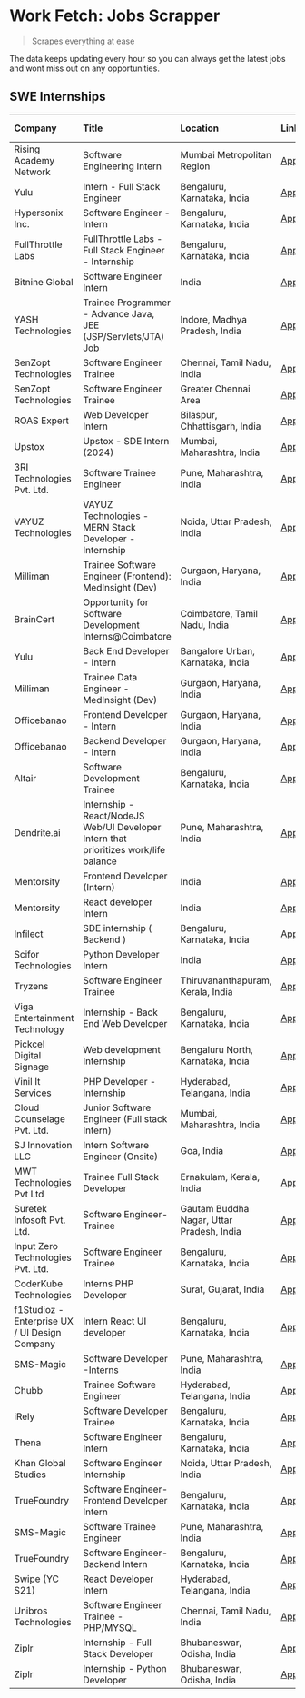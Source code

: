 # Work Fetch: Jobs Scrapper
> Scrapes everything at ease

The data keeps updating every hour so you can always get the latest jobs and wont miss out on any opportunities.

## SWE Internships
<!--START_SECTION:workfetch-->
| Company                                       | Title                                                                                | Location                                  | Link                                                                                                                                                                                                                                                                                                          | Date Posted   |
|:----------------------------------------------|:-------------------------------------------------------------------------------------|:------------------------------------------|:--------------------------------------------------------------------------------------------------------------------------------------------------------------------------------------------------------------------------------------------------------------------------------------------------------------|:--------------|
| Rising Academy Network                        | Software Engineering Intern                                                          | Mumbai Metropolitan Region                | [Apply](https://in.linkedin.com/jobs/view/software-engineering-intern-at-rising-academy-network-3834483444?position=43&pageNum=0&refId=AB%2BcbfDC%2FDQWa7DAT3%2BkPA%3D%3D&trackingId=vANQ4R7RytuYGKWJ2GctLw%3D%3D&trk=public_jobs_jserp-result_search-card)                                                   | 2024-02-19    |
| Yulu                                          | Intern - Full Stack Engineer                                                         | Bengaluru, Karnataka, India               | [Apply](https://in.linkedin.com/jobs/view/intern-full-stack-engineer-at-yulu-3834466595?position=49&pageNum=0&refId=AB%2BcbfDC%2FDQWa7DAT3%2BkPA%3D%3D&trackingId=g1YJq%2BF3jr1VzYa5lggbzg%3D%3D&trk=public_jobs_jserp-result_search-card)                                                                    | 2024-02-19    |
| Hypersonix Inc.                               | Software Engineer - Intern                                                           | Bengaluru, Karnataka, India               | [Apply](https://in.linkedin.com/jobs/view/software-engineer-intern-at-hypersonix-inc-3833055982?position=2&pageNum=0&refId=AB%2BcbfDC%2FDQWa7DAT3%2BkPA%3D%3D&trackingId=3JyaSe48oHL9YMDzRzZ%2Fkw%3D%3D&trk=public_jobs_jserp-result_search-card)                                                             | 2024-02-18    |
| FullThrottle Labs                             | FullThrottle Labs - Full Stack Engineer - Internship                                 | Bengaluru, Karnataka, India               | [Apply](https://in.linkedin.com/jobs/view/fullthrottle-labs-full-stack-engineer-internship-at-fullthrottle-labs-3829636016?position=53&pageNum=0&refId=AB%2BcbfDC%2FDQWa7DAT3%2BkPA%3D%3D&trackingId=SU4MmctspgQIvAp%2F5We9Bg%3D%3D&trk=public_jobs_jserp-result_search-card)                                 | 2024-02-17    |
| Bitnine Global                                | Software Engineer Intern                                                             | India                                     | [Apply](https://in.linkedin.com/jobs/view/software-engineer-intern-at-bitnine-global-3828521409?position=4&pageNum=0&refId=AB%2BcbfDC%2FDQWa7DAT3%2BkPA%3D%3D&trackingId=tLX0Z627bY38j4Nz%2BBZsAA%3D%3D&trk=public_jobs_jserp-result_search-card)                                                             | 2024-02-16    |
| YASH Technologies                             | Trainee Programmer - Advance Java, JEE (JSP/Servlets/JTA) Job                        | Indore, Madhya Pradesh, India             | [Apply](https://in.linkedin.com/jobs/view/trainee-programmer-advance-java-jee-jsp-servlets-jta-job-at-yash-technologies-3811759183?position=41&pageNum=0&refId=AB%2BcbfDC%2FDQWa7DAT3%2BkPA%3D%3D&trackingId=Vaa88Th1CorRQ9%2BqNLotpg%3D%3D&trk=public_jobs_jserp-result_search-card)                         | 2024-02-13    |
| SenZopt Technologies                          | Software Engineer Trainee                                                            | Chennai, Tamil Nadu, India                | [Apply](https://in.linkedin.com/jobs/view/software-engineer-trainee-at-senzopt-technologies-3827686880?position=8&pageNum=0&refId=AB%2BcbfDC%2FDQWa7DAT3%2BkPA%3D%3D&trackingId=huZM1W4v4NjuNjAeQ8oRdA%3D%3D&trk=public_jobs_jserp-result_search-card)                                                        | 2024-02-12    |
| SenZopt Technologies                          | Software Engineer Trainee                                                            | Greater Chennai Area                      | [Apply](https://in.linkedin.com/jobs/view/software-engineer-trainee-at-senzopt-technologies-3827688781?position=11&pageNum=0&refId=AB%2BcbfDC%2FDQWa7DAT3%2BkPA%3D%3D&trackingId=na4%2FEhHjNi0Jal68pUNHzw%3D%3D&trk=public_jobs_jserp-result_search-card)                                                     | 2024-02-12    |
| ROAS Expert                                   | Web Developer Intern                                                                 | Bilaspur, Chhattisgarh, India             | [Apply](https://in.linkedin.com/jobs/view/web-developer-intern-at-roas-expert-3828189292?position=13&pageNum=0&refId=AB%2BcbfDC%2FDQWa7DAT3%2BkPA%3D%3D&trackingId=J89OlHIWpsDQgMueMCWHFw%3D%3D&trk=public_jobs_jserp-result_search-card)                                                                     | 2024-02-12    |
| Upstox                                        | Upstox - SDE Intern (2024)                                                           | Mumbai, Maharashtra, India                | [Apply](https://in.linkedin.com/jobs/view/upstox-sde-intern-2024-at-upstox-3826556183?position=23&pageNum=0&refId=AB%2BcbfDC%2FDQWa7DAT3%2BkPA%3D%3D&trackingId=nnVZmpEt8IU%2B9QwSGD0srg%3D%3D&trk=public_jobs_jserp-result_search-card)                                                                      | 2024-02-10    |
| 3RI Technologies Pvt. Ltd.                    | Software Trainee Engineer                                                            | Pune, Maharashtra, India                  | [Apply](https://in.linkedin.com/jobs/view/software-trainee-engineer-at-3ri-technologies-pvt-ltd-3826557054?position=37&pageNum=0&refId=AB%2BcbfDC%2FDQWa7DAT3%2BkPA%3D%3D&trackingId=eGFtxCqNNy%2Bixwmlg006kQ%3D%3D&trk=public_jobs_jserp-result_search-card)                                                 | 2024-02-10    |
| VAYUZ Technologies                            | VAYUZ Technologies - MERN Stack Developer - Internship                               | Noida, Uttar Pradesh, India               | [Apply](https://in.linkedin.com/jobs/view/vayuz-technologies-mern-stack-developer-internship-at-vayuz-technologies-3822619356?position=42&pageNum=0&refId=AB%2BcbfDC%2FDQWa7DAT3%2BkPA%3D%3D&trackingId=O9s3p%2FZ3QP7hfx1L34%2BYyA%3D%3D&trk=public_jobs_jserp-result_search-card)                            | 2024-02-10    |
| Milliman                                      | Trainee Software Engineer (Frontend): MedInsight (Dev)                               | Gurgaon, Haryana, India                   | [Apply](https://in.linkedin.com/jobs/view/trainee-software-engineer-frontend-medinsight-dev-at-milliman-3792874280?position=6&pageNum=0&refId=AB%2BcbfDC%2FDQWa7DAT3%2BkPA%3D%3D&trackingId=en4xPlVM0IjXfpHKdiIfOw%3D%3D&trk=public_jobs_jserp-result_search-card)                                            | 2024-02-09    |
| BrainCert                                     | Opportunity for Software Development Interns@Coimbatore                              | Coimbatore, Tamil Nadu, India             | [Apply](https://in.linkedin.com/jobs/view/opportunity-for-software-development-interns%40coimbatore-at-braincert-3826095058?position=57&pageNum=0&refId=AB%2BcbfDC%2FDQWa7DAT3%2BkPA%3D%3D&trackingId=ZEEQQndVnl7OSidd0WPtJA%3D%3D&trk=public_jobs_jserp-result_search-card)                                  | 2024-02-09    |
| Yulu                                          | Back End Developer - Intern                                                          | Bangalore Urban, Karnataka, India         | [Apply](https://in.linkedin.com/jobs/view/back-end-developer-intern-at-yulu-3821682220?position=16&pageNum=0&refId=AB%2BcbfDC%2FDQWa7DAT3%2BkPA%3D%3D&trackingId=DlX%2BTzdxGaUdsWnjCkfA%2FA%3D%3D&trk=public_jobs_jserp-result_search-card)                                                                   | 2024-02-04    |
| Milliman                                      | Trainee Data Engineer - MedInsight (Dev)                                             | Gurgaon, Haryana, India                   | [Apply](https://in.linkedin.com/jobs/view/trainee-data-engineer-medinsight-dev-at-milliman-3789275187?position=54&pageNum=0&refId=AB%2BcbfDC%2FDQWa7DAT3%2BkPA%3D%3D&trackingId=FIWq4Ml6G%2BQmK4V2lKCC%2BA%3D%3D&trk=public_jobs_jserp-result_search-card)                                                    | 2024-02-01    |
| Officebanao                                   | Frontend Developer - Intern                                                          | Gurgaon, Haryana, India                   | [Apply](https://in.linkedin.com/jobs/view/frontend-developer-intern-at-officebanao-3822614063?position=10&pageNum=0&refId=AB%2BcbfDC%2FDQWa7DAT3%2BkPA%3D%3D&trackingId=fFE%2FG5Z%2FkDPwf5xeug%2F6bg%3D%3D&trk=public_jobs_jserp-result_search-card)                                                          | 2024-01-31    |
| Officebanao                                   | Backend Developer - Intern                                                           | Gurgaon, Haryana, India                   | [Apply](https://in.linkedin.com/jobs/view/backend-developer-intern-at-officebanao-3814263731?position=24&pageNum=0&refId=AB%2BcbfDC%2FDQWa7DAT3%2BkPA%3D%3D&trackingId=a0wy0IUOY8VRkK2MpZtQZw%3D%3D&trk=public_jobs_jserp-result_search-card)                                                                 | 2024-01-31    |
| Altair                                        | Software Development Trainee                                                         | Bengaluru, Karnataka, India               | [Apply](https://in.linkedin.com/jobs/view/software-development-trainee-at-altair-3817606202?position=26&pageNum=0&refId=AB%2BcbfDC%2FDQWa7DAT3%2BkPA%3D%3D&trackingId=h2OBJY8YELWMxhLsuAABCw%3D%3D&trk=public_jobs_jserp-result_search-card)                                                                  | 2024-01-31    |
| Dendrite.ai                                   | Internship - React/NodeJS Web/UI Developer Intern that prioritizes work/life balance | Pune, Maharashtra, India                  | [Apply](https://in.linkedin.com/jobs/view/internship-react-nodejs-web-ui-developer-intern-that-prioritizes-work-life-balance-at-dendrite-ai-3818948068?position=32&pageNum=0&refId=AB%2BcbfDC%2FDQWa7DAT3%2BkPA%3D%3D&trackingId=wTBQ%2FzNWIt2g%2BpTmT%2BkgzQ%3D%3D&trk=public_jobs_jserp-result_search-card) | 2024-01-31    |
| Mentorsity                                    | Frontend Developer (Intern)                                                          | India                                     | [Apply](https://in.linkedin.com/jobs/view/frontend-developer-intern-at-mentorsity-3820303627?position=34&pageNum=0&refId=AB%2BcbfDC%2FDQWa7DAT3%2BkPA%3D%3D&trackingId=PE1MPV8DWg6CjyWsLLe%2FZA%3D%3D&trk=public_jobs_jserp-result_search-card)                                                               | 2024-01-31    |
| Mentorsity                                    | React developer Intern                                                               | India                                     | [Apply](https://in.linkedin.com/jobs/view/react-developer-intern-at-mentorsity-3820308129?position=50&pageNum=0&refId=AB%2BcbfDC%2FDQWa7DAT3%2BkPA%3D%3D&trackingId=mtNqBcgbqb4%2FA8e6oy%2Bvfw%3D%3D&trk=public_jobs_jserp-result_search-card)                                                                | 2024-01-31    |
| Infilect                                      | SDE internship ( Backend )                                                           | Bengaluru, Karnataka, India               | [Apply](https://in.linkedin.com/jobs/view/sde-internship-backend-at-infilect-3815120558?position=28&pageNum=0&refId=AB%2BcbfDC%2FDQWa7DAT3%2BkPA%3D%3D&trackingId=xeY45prWabGQKpktilwKug%3D%3D&trk=public_jobs_jserp-result_search-card)                                                                      | 2024-01-25    |
| Scifor Technologies                           | Python Developer Intern                                                              | India                                     | [Apply](https://in.linkedin.com/jobs/view/python-developer-intern-at-scifor-technologies-3811416373?position=44&pageNum=0&refId=AB%2BcbfDC%2FDQWa7DAT3%2BkPA%3D%3D&trackingId=H3vTImPINTwtX71EhuJBHg%3D%3D&trk=public_jobs_jserp-result_search-card)                                                          | 2024-01-22    |
| Tryzens                                       | Software Engineer Trainee                                                            | Thiruvananthapuram, Kerala, India         | [Apply](https://in.linkedin.com/jobs/view/software-engineer-trainee-at-tryzens-3809363491?position=19&pageNum=0&refId=AB%2BcbfDC%2FDQWa7DAT3%2BkPA%3D%3D&trackingId=ndof9ZtFLasYIkqlJkpG5A%3D%3D&trk=public_jobs_jserp-result_search-card)                                                                    | 2024-01-18    |
| Viga Entertainment Technology                 | Internship - Back End Web Developer                                                  | Bengaluru, Karnataka, India               | [Apply](https://in.linkedin.com/jobs/view/internship-back-end-web-developer-at-viga-entertainment-technology-3817712040?position=58&pageNum=0&refId=AB%2BcbfDC%2FDQWa7DAT3%2BkPA%3D%3D&trackingId=Yd5YrxyRUb3go78CUf1d%2BQ%3D%3D&trk=public_jobs_jserp-result_search-card)                                    | 2024-01-17    |
| Pickcel Digital Signage                       | Web development Internship                                                           | Bengaluru North, Karnataka, India         | [Apply](https://in.linkedin.com/jobs/view/web-development-internship-at-pickcel-digital-signage-3826062393?position=55&pageNum=0&refId=AB%2BcbfDC%2FDQWa7DAT3%2BkPA%3D%3D&trackingId=2YBMPS1fTkVSQwXKhuk7Gg%3D%3D&trk=public_jobs_jserp-result_search-card)                                                   | 2024-01-15    |
| Vinil It Services                             | PHP Developer - Internship                                                           | Hyderabad, Telangana, India               | [Apply](https://in.linkedin.com/jobs/view/php-developer-internship-at-vinil-it-services-3802010061?position=59&pageNum=0&refId=AB%2BcbfDC%2FDQWa7DAT3%2BkPA%3D%3D&trackingId=C1v3fr1IeY%2BSP4zQS2TSQA%3D%3D&trk=public_jobs_jserp-result_search-card)                                                         | 2024-01-14    |
| Cloud Counselage Pvt. Ltd.                    | Junior Software Engineer (Full stack Intern)                                         | Mumbai, Maharashtra, India                | [Apply](https://in.linkedin.com/jobs/view/junior-software-engineer-full-stack-intern-at-cloud-counselage-pvt-ltd-3803132814?position=25&pageNum=0&refId=AB%2BcbfDC%2FDQWa7DAT3%2BkPA%3D%3D&trackingId=iN63RD%2FBPg46vNNuM207yg%3D%3D&trk=public_jobs_jserp-result_search-card)                                | 2024-01-11    |
| SJ Innovation LLC                             | Intern Software Engineer (Onsite)                                                    | Goa, India                                | [Apply](https://in.linkedin.com/jobs/view/intern-software-engineer-onsite-at-sj-innovation-llc-3799959011?position=36&pageNum=0&refId=AB%2BcbfDC%2FDQWa7DAT3%2BkPA%3D%3D&trackingId=jLndUmmaR1aFdmuZPzcfrQ%3D%3D&trk=public_jobs_jserp-result_search-card)                                                    | 2024-01-11    |
| MWT Technologies Pvt Ltd                      | Trainee Full Stack Developer                                                         | Ernakulam, Kerala, India                  | [Apply](https://in.linkedin.com/jobs/view/trainee-full-stack-developer-at-mwt-technologies-pvt-ltd-3800921715?position=5&pageNum=0&refId=AB%2BcbfDC%2FDQWa7DAT3%2BkPA%3D%3D&trackingId=8zfz6xQyfa1KxP%2BeirUK%2Fg%3D%3D&trk=public_jobs_jserp-result_search-card)                                             | 2024-01-09    |
| Suretek Infosoft Pvt. Ltd.                    | Software Engineer-Trainee                                                            | Gautam Buddha Nagar, Uttar Pradesh, India | [Apply](https://in.linkedin.com/jobs/view/software-engineer-trainee-at-suretek-infosoft-pvt-ltd-3800934643?position=21&pageNum=0&refId=AB%2BcbfDC%2FDQWa7DAT3%2BkPA%3D%3D&trackingId=EC9L2YSO1QBbSU%2BPEMGH7A%3D%3D&trk=public_jobs_jserp-result_search-card)                                                 | 2024-01-09    |
| Input Zero Technologies Pvt. Ltd.             | Software Engineer Trainee                                                            | Bengaluru, Karnataka, India               | [Apply](https://in.linkedin.com/jobs/view/software-engineer-trainee-at-input-zero-technologies-pvt-ltd-3800927643?position=30&pageNum=0&refId=AB%2BcbfDC%2FDQWa7DAT3%2BkPA%3D%3D&trackingId=1co7hCeBkTeEEH01t7moWA%3D%3D&trk=public_jobs_jserp-result_search-card)                                            | 2024-01-09    |
| CoderKube Technologies                        | Interns PHP Developer                                                                | Surat, Gujarat, India                     | [Apply](https://in.linkedin.com/jobs/view/interns-php-developer-at-coderkube-technologies-3800923432?position=47&pageNum=0&refId=AB%2BcbfDC%2FDQWa7DAT3%2BkPA%3D%3D&trackingId=cf03GjcWHTGbFQ2H2byeDw%3D%3D&trk=public_jobs_jserp-result_search-card)                                                         | 2024-01-09    |
| f1Studioz - Enterprise UX / UI Design Company | Intern React UI developer                                                            | Bengaluru, Karnataka, India               | [Apply](https://in.linkedin.com/jobs/view/intern-react-ui-developer-at-f1studioz-enterprise-ux-ui-design-company-3796354738?position=7&pageNum=0&refId=AB%2BcbfDC%2FDQWa7DAT3%2BkPA%3D%3D&trackingId=M8BDuIQEFz2ZLaW39fRNkw%3D%3D&trk=public_jobs_jserp-result_search-card)                                   | 2024-01-08    |
| SMS-Magic                                     | Software Developer -Interns                                                          | Pune, Maharashtra, India                  | [Apply](https://in.linkedin.com/jobs/view/software-developer-interns-at-sms-magic-3799485343?position=33&pageNum=0&refId=AB%2BcbfDC%2FDQWa7DAT3%2BkPA%3D%3D&trackingId=9kPNa1mFjh95YJ5OpcdASQ%3D%3D&trk=public_jobs_jserp-result_search-card)                                                                 | 2024-01-05    |
| Chubb                                         | Trainee Software Engineer                                                            | Hyderabad, Telangana, India               | [Apply](https://in.linkedin.com/jobs/view/trainee-software-engineer-at-chubb-3811550279?position=51&pageNum=0&refId=AB%2BcbfDC%2FDQWa7DAT3%2BkPA%3D%3D&trackingId=dYB2dQq3M%2FT6qtakHLFimQ%3D%3D&trk=public_jobs_jserp-result_search-card)                                                                    | 2023-12-28    |
| iRely                                         | Software Developer Trainee                                                           | Bengaluru, Karnataka, India               | [Apply](https://in.linkedin.com/jobs/view/software-developer-trainee-at-irely-3801577534?position=14&pageNum=0&refId=AB%2BcbfDC%2FDQWa7DAT3%2BkPA%3D%3D&trackingId=W5iu86J9%2BUJUP4mmcmYQXg%3D%3D&trk=public_jobs_jserp-result_search-card)                                                                   | 2023-12-22    |
| Thena                                         | Software Engineer Intern                                                             | Bengaluru, Karnataka, India               | [Apply](https://in.linkedin.com/jobs/view/software-engineer-intern-at-thena-3778731751?position=18&pageNum=0&refId=AB%2BcbfDC%2FDQWa7DAT3%2BkPA%3D%3D&trackingId=liE4tZDDB5MZKGqOyzq%2BQw%3D%3D&trk=public_jobs_jserp-result_search-card)                                                                     | 2023-12-05    |
| Khan Global Studies                           | Software Engineer Internship                                                         | Noida, Uttar Pradesh, India               | [Apply](https://in.linkedin.com/jobs/view/software-engineer-internship-at-khan-global-studies-3766942197?position=45&pageNum=0&refId=AB%2BcbfDC%2FDQWa7DAT3%2BkPA%3D%3D&trackingId=TBR2rBkJaGbz6lwm9NOGow%3D%3D&trk=public_jobs_jserp-result_search-card)                                                     | 2023-11-27    |
| TrueFoundry                                   | Software Engineer- Frontend Developer Intern                                         | Bengaluru, Karnataka, India               | [Apply](https://in.linkedin.com/jobs/view/software-engineer-frontend-developer-intern-at-truefoundry-3790095058?position=17&pageNum=0&refId=AB%2BcbfDC%2FDQWa7DAT3%2BkPA%3D%3D&trackingId=67tva%2FxB6uutDLgOftW%2Fwg%3D%3D&trk=public_jobs_jserp-result_search-card)                                          | 2023-11-24    |
| SMS-Magic                                     | Software Trainee Engineer                                                            | Pune, Maharashtra, India                  | [Apply](https://in.linkedin.com/jobs/view/software-trainee-engineer-at-sms-magic-3761409781?position=29&pageNum=0&refId=AB%2BcbfDC%2FDQWa7DAT3%2BkPA%3D%3D&trackingId=oSqqVHzyAAQvw2HkaNY4JA%3D%3D&trk=public_jobs_jserp-result_search-card)                                                                  | 2023-11-16    |
| TrueFoundry                                   | Software Engineer-Backend Intern                                                     | Bengaluru, Karnataka, India               | [Apply](https://in.linkedin.com/jobs/view/software-engineer-backend-intern-at-truefoundry-3779508170?position=31&pageNum=0&refId=AB%2BcbfDC%2FDQWa7DAT3%2BkPA%3D%3D&trackingId=yZWxU%2FXN6ZurgVm1DBgz7Q%3D%3D&trk=public_jobs_jserp-result_search-card)                                                       | 2023-11-10    |
| Swipe (YC S21)                                | React Developer Intern                                                               | Hyderabad, Telangana, India               | [Apply](https://in.linkedin.com/jobs/view/react-developer-intern-at-swipe-yc-s21-3737600089?position=20&pageNum=0&refId=AB%2BcbfDC%2FDQWa7DAT3%2BkPA%3D%3D&trackingId=RvkJOH9hu3yRA2OHWP7Rnw%3D%3D&trk=public_jobs_jserp-result_search-card)                                                                  | 2023-10-13    |
| Unibros Technologies                          | Software Engineer Trainee - PHP/MYSQL                                                | Chennai, Tamil Nadu, India                | [Apply](https://in.linkedin.com/jobs/view/software-engineer-trainee-php-mysql-at-unibros-technologies-3656599241?position=35&pageNum=0&refId=AB%2BcbfDC%2FDQWa7DAT3%2BkPA%3D%3D&trackingId=e%2BkEBqZxAaOxDoF1PHZbDw%3D%3D&trk=public_jobs_jserp-result_search-card)                                           | 2023-06-12    |
| Ziplr                                         | Internship - Full Stack Developer                                                    | Bhubaneswar, Odisha, India                | [Apply](https://in.linkedin.com/jobs/view/internship-full-stack-developer-at-ziplr-3645675705?position=39&pageNum=0&refId=AB%2BcbfDC%2FDQWa7DAT3%2BkPA%3D%3D&trackingId=7Eq1TUaCDgqsU6d2I%2F6cfQ%3D%3D&trk=public_jobs_jserp-result_search-card)                                                              | 2023-06-02    |
| Ziplr                                         | Internship - Python Developer                                                        | Bhubaneswar, Odisha, India                | [Apply](https://in.linkedin.com/jobs/view/internship-python-developer-at-ziplr-3645677592?position=46&pageNum=0&refId=AB%2BcbfDC%2FDQWa7DAT3%2BkPA%3D%3D&trackingId=2WPicCd2tCHX3rzzRX%2BCdg%3D%3D&trk=public_jobs_jserp-result_search-card)                                                                  | 2023-06-02    |
<!--END_SECTION:workfetch-->
